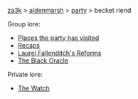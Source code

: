 [za3k](/) > [aldenmarsh](/aldenmarsh/) > [party](players1) > becket riend

Group lore:

- [Places the party has visited](visited)
- [Recaps](recap)
- [Laurel Fallenditch's Reforms](laurel_fallenditch)
- [The Black Oracle](black_oracle)

Private lore:

- [The Watch](watch)
